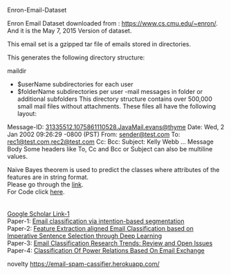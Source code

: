Enron-Email-Dataset

Enron Email Dataset downloaded from : https://www.cs.cmu.edu/~enron/.
And it is the May 7, 2015 Version of dataset.


This email set is a gzipped tar file of emails stored in directories. 

This generates the following directory structure:

maildir
- $userName subdirectories for each user
- $folderName subdirectories per user
  -mail messages in folder or additional subfolders
This directory structure contains over 500,000 small mail files without attachments. These files all have the following layout:

Message-ID: <31335512.1075861110528.JavaMail.evans@thyme>
Date: Wed, 2 Jan 2002 09:26:29 -0800 (PST)
From: sender@test.com
To: rec1@test.com,rec2@test.com
Cc:
Bcc:
Subject: Kelly Webb
...
<Blank Line>
Message Body
Some headers like To, Cc and Bcc or Subject can also be multiline values.

Naive Bayes theorem is used to predict the classes where attributes of the features are in string format.<br/>
Please go through the [link](https://github.com/shyammarjit/Machine-learning-for-email-spam-filtering).<br/>
For Code click [here](https://colab.research.google.com/gist/shyammarjit/210cfa13c0337dd360b416594ba81265/shyam_marjit-of-naive-bayes-classifer-sms-spam.ipynb).<br/>
<br/>
<br/>
[Google Scholar Link-1]()<br/>
Paper-1: [Email classification via intention-based segmentation](https://sci-hub.mksa.top/10.23919/eecsi50503.2020.9251306)<br/>
Paper-2: [Feature  Extraction  aligned  Email  Classification based  on  Imperative  Sentence  Selection  through Deep  Learning](https://iecscience.org/uploads/jpapers/202108/rvRUTTmGYo1MiJ86KpRHOop8SqW8HWawp2xvrkn0.pdf)<br/>
Paper-3: [Email Classification Research Trends: Review and Open Issues](https://ieeexplore.ieee.org/stamp/stamp.jsp?tp=&arnumber=7921698)<br/>
Paper-4: [Classification Of Power Relations Based On Email Exchange](https://sci-hub.mksa.top/10.1109/gucon48875.2020.9231072)<br/>


novelty
https://email-spam-cassifier.herokuapp.com/
